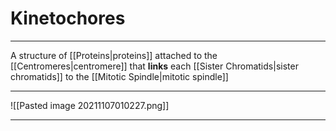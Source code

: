 # Kinetochores
---
A structure of [[Proteins|proteins]] attached to the [[Centromeres|centromere]] that **links** each [[Sister Chromatids|sister chromatids]] to the [[Mitotic Spindle|mitotic spindle]]

---
![[Pasted image 20211107010227.png]]

---